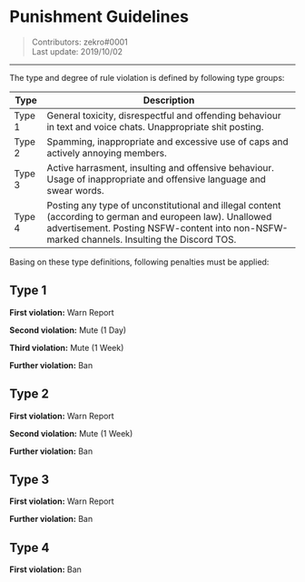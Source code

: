 # Punishment Guidelines
> Contributors: zekro#0001  
> Last update:  2019/10/02

---

The type and degree of rule violation is defined by following type groups:

| Type | Description |
|------|-------------|
| Type 1 | General toxicity, disrespectful and offending behaviour in text and voice chats. Unappropriate shit posting. |
| Type 2 | Spamming, inappropriate and excessive use of caps and actively annoying members.
| Type 3 | Active harrasment, insulting and offensive behaviour. Usage of inappropriate and offensive language and swear words. 
| Type 4 | Posting any type of unconstitutional and illegal content (according to german and europeen law). Unallowed advertisement. Posting NSFW-content into non-NSFW-marked channels. Insulting the Discord TOS.

Basing on these type definitions, following penalties must be applied:

## Type 1

**First violation:** Warn Report

**Second violation:** Mute (1 Day)

**Third violation:** Mute (1 Week)

**Further violation:** Ban

## Type 2

**First violation:** Warn Report

**Second violation:** Mute (1 Week)

**Further violation:** Ban

## Type 3

**First violation:** Warn Report

**Further violation:** Ban

## Type 4

**First violation:** Ban
